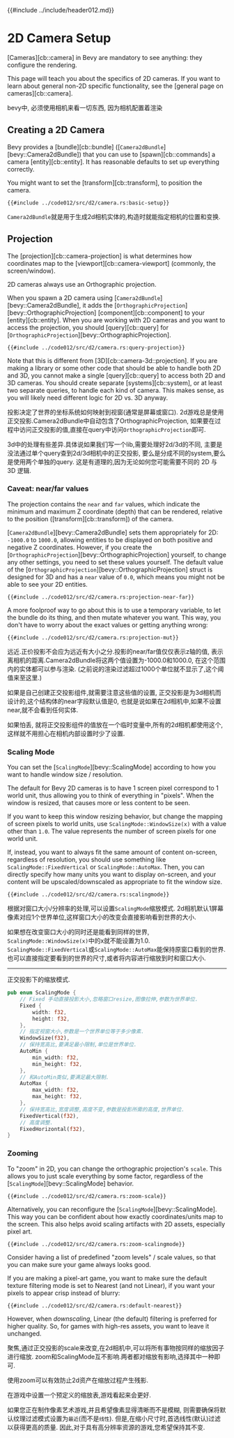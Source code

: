 {{#include ../include/header012.md}}

# 2D Camera Setup

[Cameras][cb::camera] in Bevy are mandatory to see anything: they configure the
rendering.

This page will teach you about the specifics of 2D cameras. If you want to learn about
general non-2D specific functionality, see the [general page on cameras][cb::camera].

bevy中, 必须使用相机来看一切东西, 因为相机配置着渲染

## Creating a 2D Camera

Bevy provides a [bundle][cb::bundle] ([`Camera2dBundle`][bevy::Camera2dBundle])
that you can use to [spawn][cb::commands] a camera [entity][cb::entity]. It
has reasonable defaults to set up everything correctly.

You might want to set the [transform][cb::transform], to position the camera.

```rust,no_run,noplayground
{{#include ../code012/src/d2/camera.rs:basic-setup}}
```

`Camera2dBundle`就是用于生成2d相机实体的,构造时就能指定相机的位置和变换.

## Projection

The [projection][cb::camera-projection] is what determines how coordinates map to the
[viewport][cb::camera-viewport] (commonly, the screen/window).

2D cameras always use an Orthographic projection.

When you spawn a 2D camera using [`Camera2dBundle`][bevy::Camera2dBundle],
it adds the [`OrthographicProjection`][bevy::OrthographicProjection]
[component][cb::component] to your [entity][cb::entity]. When
you are working with 2D cameras and you want to access
the projection, you should [query][cb::query] for
[`OrthographicProjection`][bevy::OrthographicProjection].

```rust,no_run,noplayground
{{#include ../code012/src/d2/camera.rs:query-projection}}
```

Note that this is different from [3D][cb::camera-3d::projection]. If you are
making a library or some other code that should be able to handle both 2D and
3D, you cannot make a single [query][cb::query] to access both 2D and 3D
cameras. You should create separate [systems][cb::system], or at least two
separate queries, to handle each kind of camera. This makes sense, as you will
likely need different logic for 2D vs. 3D anyway.

投影决定了世界的坐标系统如何映射到视窗(通常是屏幕或窗口).
2d游戏总是使用正交投影.Camera2dBundle中自动包含了OrthographicProjection,
如果要在过程中访问正交投影的值,直接在query中访问`OrthographicProjection`即可.

3d中的处理有些差异.具体说如果我们写一个lib,需要处理好2d/3d的不同,
主要是没法通过单个query查到2d/3d相机中的正交投影,
要么是分成不同的system,要么是使用两个单独的query.
这是有道理的,因为无论如何您可能需要不同的 2D 与 3D 逻辑.

### Caveat: near/far values

The projection contains the `near` and `far` values, which indicate the minimum
and maximum Z coordinate (depth) that can be rendered, relative to the position
([transform][cb::transform]) of the camera.

[`Camera2dBundle`][bevy::Camera2dBundle] sets them appropriately for 2D:
`-1000.0` to `1000.0`, allowing entities to be displayed on both positive and
negative Z coordinates. However, if you create the
[`OrthographicProjection`][bevy::OrthographicProjection] yourself, to change any
other settings, you need to set these values yourself. The default value of the
[`OrthographicProjection`][bevy::OrthographicProjection] struct is designed for
3D and has a `near` value of `0.0`, which means you might not be able to see
your 2D entities.

```rust,no_run,noplayground
{{#include ../code012/src/d2/camera.rs:projection-near-far}}
```

A more foolproof way to go about this is to use a temporary variable, to let the
bundle do its thing, and then mutate whatever you want. This way, you don't have
to worry about the exact values or getting anything wrong:

```rust,no_run,noplayground
{{#include ../code012/src/d2/camera.rs:projection-mut}}
```

远近.正价投影不会应为远近有大小之分.投影的near/far值仅仅表示z轴的值,
表示离相机的距离.Camera2dBundle将这两个值设置为-1000.0和1000.0,
在这个范围内的实体都可以参与渲染.
(之前说的渲染过滤超过1000个单位就不显示了,这个阈值来至这里.)

如果是自己创建正交投影组件,就需要注意这些值的设置,
正交投影是为3d相机而设计的,这个结构体的near字段默认值是0,
也就是说如果在2d相机中,如果不设置near,就不会看到任何实体.

如果怕丢, 就将正交投影组件的值放在一个临时变量中,所有的2d相机都使用这个,
这样就不用担心在相机内部设置时少了设置.

### Scaling Mode

You can set the [`ScalingMode`][bevy::ScalingMode] according to how you want to
handle window size / resolution.

The default for Bevy 2D cameras is to have 1 screen pixel correspond to 1 world
unit, thus allowing you to think of everything in "pixels". When the window is
resized, that causes more or less content to be seen.

If you want to keep this window resizing behavior, but change the mapping of screen
pixels to world units, use `ScalingMode::WindowSize(x)` with a value other than `1.0`.
The value represents the number of screen pixels for one world unit.

If, instead, you want to always fit the same amount of content
on-screen, regardless of resolution, you should use something like
`ScalingMode::FixedVertical` or `ScalingMode::AutoMax`. Then, you can directly
specify how many units you want to display on-screen, and your content will
be upscaled/downscaled as appropriate to fit the window size.

```rust,no_run,noplayground
{{#include ../code012/src/d2/camera.rs:scalingmode}}
```

根据对窗口大小/分辨率的处理,可以设置`ScalingMode`缩放模式.
2d相机默认1屏幕像素对应1个世界单位,这样窗口大小的改变会直接影响看到世界的大小.

如果想在改变窗口大小的同时还是能看到同样的世界,
`ScalingMode::WindowSize(x)`中的x就不能设置为1.0.
`ScalingMode::FixedVertical`或`ScalingMode::AutoMax`能保持原窗口看到的世界.
也可以直接指定要看到的世界的尺寸,或者将内容进行缩放到时和窗口大小.

---

正交投影下的缩放模式.

```rust
pub enum ScalingMode {
    // Fixed 手动直接投影大小,忽略窗口resize,图像拉伸,参数为世界单位.
    Fixed {
        width: f32,
        height: f32,
    },
    // 指定视窗大小,参数是一个世界单位等于多少像素.
    WindowSize(f32),
    // 保持宽高比,要满足最小限制,单位是世界单位.
    AutoMin {
        min_width: f32,
        min_height: f32,
    },
    // 和AutoMin类似,要满足最大限制.
    AutoMax {
        max_width: f32,
        max_height: f32,
    },
    // 保持宽高比,宽度调整,高度不变,参数是投影所需的高度,世界单位.
    FixedVertical(f32),
    // 高度调整.
    FixedHorizontal(f32),
}
```

### Zooming

To "zoom" in 2D, you can change the orthographic projection's `scale`. This
allows you to just scale everything by some factor, regardless of the
[`ScalingMode`][bevy::ScalingMode] behavior.

```rust,no_run,noplayground
{{#include ../code012/src/d2/camera.rs:zoom-scale}}
```

Alternatively, you can reconfigure the [`ScalingMode`][bevy::ScalingMode]. This
way you can be confident about how exactly coordinates/units map to the
screen. This also helps avoid scaling artifacts with 2D assets, especially
pixel art.

```rust,no_run,noplayground
{{#include ../code012/src/d2/camera.rs:zoom-scalingmode}}
```

Consider having a list of predefined "zoom levels" / scale values, so that you
can make sure your game always looks good.

If you are making a pixel-art game, you want to make sure the default texture
filtering mode is set to Nearest (and not Linear), if you want your pixels
to appear crisp instead of blurry:

```rust,no_run,noplayground
{{#include ../code012/src/d2/camera.rs:default-nearest}}
```

However, when *downscaling*, Linear (the default) filtering is preferred
for higher quality. So, for games with high-res assets, you want to leave
it unchanged.

聚焦,通过正交投影的scale来改变,在2d相机中,可以将所有事物按同样的缩放因子进行缩放.
zoom和ScalingMode互不影响.两者都对缩放有影响,选择其中一种即可.

使用zoom可以有效防止2d资产在缩放过程产生残影.

在游戏中设置一个预定义的缩放表,游戏看起来会更好.

如果您正在制作像素艺术游戏,并且希望像素显得清晰而不是模糊,
则需要确保将默认纹理过滤模式设置为`最近`(而不是`线性`).
但是,在缩小尺寸时,首选线性(默认)过滤以获得更高的质量.
因此,对于具有高分辨率资源的游戏,您希望保持其不变.
